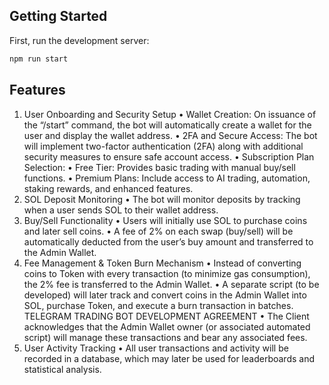 

## Getting Started

First, run the development server:

```bash
npm run start


```
## Features
1. User Onboarding and Security Setup
• Wallet Creation: On issuance of the “/start” command, the bot will
automatically create a wallet for the user and display the wallet address.
• 2FA and Secure Access: The bot will implement two-factor
authentication (2FA) along with additional security measures to ensure safe
account access.
• Subscription Plan Selection:
• Free Tier: Provides basic trading with manual buy/sell functions.
• Premium Plans: Include access to AI trading, automation, staking
rewards, and enhanced features.
2. SOL Deposit Monitoring
• The bot will monitor deposits by tracking when a user sends SOL to
their wallet address.
3. Buy/Sell Functionality
• Users will initially use SOL to purchase coins and later sell coins.
• A fee of 2% on each swap (buy/sell) will be automatically deducted
from the user’s buy amount and transferred to the Admin Wallet.
4. Fee Management & Token Burn Mechanism
• Instead of converting coins to Token with every transaction (to
minimize gas consumption), the 2% fee is transferred to the Admin Wallet.
• A separate script (to be developed) will later track and convert coins
in the Admin Wallet into SOL, purchase Token, and execute a burn transaction in
batches.
TELEGRAM TRADING BOT DEVELOPMENT AGREEMENT
• The Client acknowledges that the Admin Wallet owner (or
associated automated script) will manage these transactions and bear any
associated fees.
5. User Activity Tracking
• All user transactions and activity will be recorded in a database,
which may later be used for leaderboards and statistical analysis.
